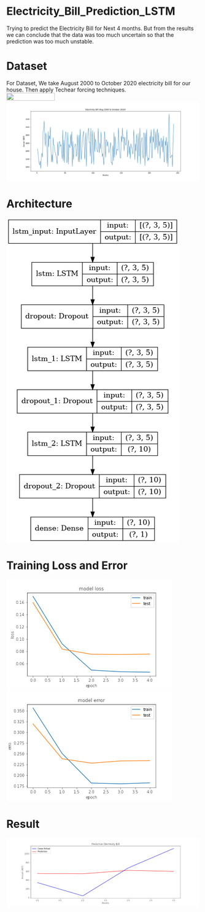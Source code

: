 # Electricity_Bill_Prediction_LSTM
Trying to predict the Electricity Bill for Next 4 months. But from the results we can conclude that the data was too much uncertain so that the prediction was too much unstable.
# Dataset 
For Dataset, We take August 2000 to October 2020 electricity bill for our house. Then apply Techear forcing techniques.
<img src="bill.png" width="50%" height="50%">
<img src="Dataset.png">
# Architecture
![alt text](model_plot.png)
# Training Loss and Error
![alt text](loss.jpg)
![alt text](error.jpg)
# Result
![alt text](Result.jpg)
